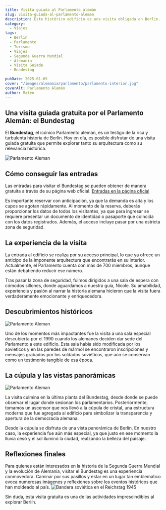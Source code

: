 ```yaml
---
title: Visita guiada al Parlamento alemán
slug: visita-guiada-al-parlamento-aleman
description: Este histórico edificio es una visita obligada en Berlin.
category:
  - Viajes
tags:
  - Berlin
  - Parlamento 
  - Turismo
  - Viajes
  - Segunda Guerra Mundial
  - Alemania
  - Visita Guiada
  - Bundestag

pubDate: 2025-01-09
cover: "/images/alemania/parlamento/parlamento-interior.jpg"
coverAlt: Parlamento Alemán
author: Mateo 
---
```


## Una visita guiada gratuita por el Parlamento Alemán: el Bundestag

El **Bundestag**, el icónico Parlamento alemán, es un testigo de la rica y turbulenta historia de Berlín. Hoy en día, es posible disfrutar de una visita guiada gratuita que permite explorar tanto su arquitectura como su relevancia histórica.

<img src="/images/alemania/parlamento/bundestag.jpg" alt="Parlamento Aleman">

## Cómo conseguir las entradas

Las entradas para visitar el Bundestag se pueden obtener de manera gratuita a través de su página web oficial. [Entradas en la página oficial](https://www.bundestag.de/en/visittheBundestag/dome/registration-245686)

Es importante reservar con anticipación, ya que la demanda es alta y los cupos se agotan rápidamente. Al momento de la reserva, deberás proporcionar los datos de todos los visitantes, ya que para ingresar se requiere presentar un documento de identidad o pasaporte que coincida con los datos registrados. Además, el acceso incluye pasar por una estricta zona de seguridad.

## La experiencia de la visita

La entrada al edificio se realiza por su acceso principal, lo que ya ofrece un anticipo de la imponente arquitectura que encontrarás en su interior. Actualmente, el Parlamento cuenta con más de 700 miembros, aunque están debatiendo reducir ese número.

Tras pasar la zona de seguridad, fuimos dirigidos a una sala de espera con cómodos sillones, donde aguardamos a nuestra guía, Nicole. Su amabilidad, experiencia y pasión al narrar la historia alemana hicieron que la visita fuera verdaderamente emocionante y enriquecedora.

## Descubrimientos históricos
<img src="/images/alemania/parlamento/mural-sovietico.jpg" alt="Parlamento Aleman">

Uno de los momentos más impactantes fue la visita a una sala especial descubierta por el 1990 cuando los alemanes deciden dar sede del Parlamento a este edificio. Esta sala habia sido modificada por los sovieticos y en las paredes de mármol se encontraron inscripciones y mensajes grabados por los soldados soviéticos, que aún se conservan como un testimonio tangible de esa época.

## La cúpula y las vistas panorámicas
<img src="/images/alemania/parlamento/domo-parlamento.jpg" alt="Parlamento Aleman">

La visita culmina en la última planta del Bundestag, desde donde se puede observar el lugar donde sesionan los parlamentarios. Posteriormente, tomamos un ascensor que nos llevó a la cúpula de cristal, una estructura moderna que fue agregada al edificio para simbolizar la transparencia y apertura de la democracia alemana.

Desde la cúpula se disfruta de una vista panorámica de Berlín. En nuestro caso, la experiencia fue aún más especial, ya que justo en ese momento la lluvia cesó y el sol iluminó la ciudad, realzando la belleza del paisaje.

## Reflexiones finales

Para quienes están interesados en la historia de la Segunda Guerra Mundial y la evolución de Alemania, visitar el Bundestag es una experiencia conmovedora. Caminar por sus pasillos y estar en un lugar tan emblemático evoca numerosas imágenes y reflexiones sobre los eventos históricos que han moldeado al país.
<img src="/images/alemania/parlamento/reichstag-1945.jpg" alt="Bandera soviética en el Reichstag 1945">

Sin duda, esta visita gratuita es una de las actividades imprescindibles al explorar Berlín.